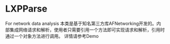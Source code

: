 # LXPParse
For network data analysis
本类是基于知名第三方库AFNetworking开发的。内部集成网络请求和解析，使用者只需要引用一个方法即可实现请求和解析，引用时通过一个对象方法进行调用。
详情请参考Demo